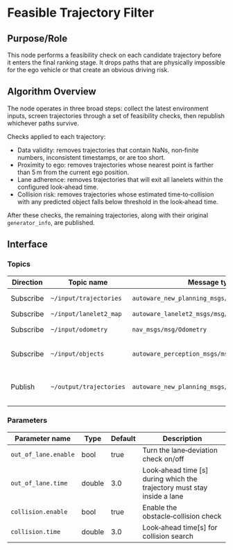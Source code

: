 # Feasible Trajectory Filter

## Purpose/Role

This node performs a feasibility check on each candidate trajectory before it enters the final ranking stage. It drops paths that are physically impossible for the ego vehicle or that create an obvious driving risk.

## Algorithm Overview

The node operates in three broad steps: collect the latest environment inputs, screen trajectories through a set of feasibility checks, then republish whichever paths survive.

Checks applied to each trajectory:

- Data validity: removes trajectories that contain NaNs, non‑finite numbers, inconsistent timestamps, or are too short.
- Proximity to ego: removes trajectories whose nearest point is farther than 5 m from the current ego position.
- Lane adherence: removes trajectories that will exit all lanelets within the configured look‑ahead time.
- Collision risk: removes trajectories whose estimated time‑to‑collision with any predicted object falls below threshold in the look‑ahead time.

After these checks, the remaining trajectories, along with their original `generator_info`, are published.

## Interface

### Topics

| Direction | Topic name              | Message type                                    | Description                                   |
| --------- | ----------------------- | ----------------------------------------------- | --------------------------------------------- |
| Subscribe | `~/input/trajectories`  | `autoware_new_planning_msgs/msg/Trajectories`   | Candidate trajectory                          |
| Subscribe | `~/input/lanelet2_map`  | `autoware_lanelet2_msgs/msg/LaneletMapBin`      | HD map                                        |
| Subscribe | `~/input/odometry`      | `nav_msgs/msg/Odometry`                         | Current ego pose                              |
| Subscribe | `~/input/objects`       | `autoware_perception_msgs/msg/PredictedObjects` | Obstacles for collision checking              |
| Publish   | `~/output/trajectories` | `autoware_new_planning_msgs/msg/Trajectories`   | Trajectories that pass all feasibility checks |

### Parameters

| Parameter name       | Type   | Default | Description                                                             |
| -------------------- | ------ | ------- | ----------------------------------------------------------------------- |
| `out_of_lane.enable` | bool   | true    | Turn the lane‑deviation check on/off                                    |
| `out_of_lane.time`   | double | 3.0     | Look‑ahead time [s] during which the trajectory must stay inside a lane |
| `collision.enable`   | bool   | true    | Enable the obstacle‑collision check                                     |
| `collision.time`     | double | 3.0     | Look‑ahead time[s] for collision search                                 |
